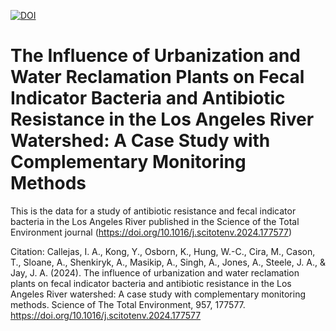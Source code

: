 [![DOI](https://zenodo.org/badge/876314434.svg)](https://doi.org/10.5281/zenodo.15026677)
# The Influence of Urbanization and Water Reclamation Plants on Fecal Indicator Bacteria and Antibiotic Resistance in the Los Angeles River Watershed: A Case Study with Complementary Monitoring Methods
This is the data for a study of antibiotic resistance and fecal indicator bacteria in the Los Angeles River published in the Science of the Total Environment journal (https://doi.org/10.1016/j.scitotenv.2024.177577)

Citation:
Callejas, I. A., Kong, Y., Osborn, K., Hung, W.-C., Cira, M., Cason, T., Sloane, A., Shenkiryk, A., Masikip, A., Singh, A., Jones, A., Steele, J. A., & Jay, J. A. (2024). The influence of urbanization and water reclamation plants on fecal indicator bacteria and antibiotic resistance in the Los Angeles River watershed: A case study with complementary monitoring methods. Science of The Total Environment, 957, 177577. https://doi.org/10.1016/j.scitotenv.2024.177577
